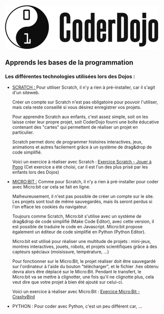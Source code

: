 ![Logo CoderDojo](./images/coderdojo-logo.png)

## Apprends les bases de la programmation

### Les différentes technologies utilisées lors des Dojos :

* [SCRATCH : ](https://scratch.mit.edu/)
    Pour utiliser Scratch, il n'y a rien à pré-installer, car il s'agit d'un siteweb.
    
    Créer un compte sur Scratch n'est pas obligatoire pour pouvoir l'utiliser, mais cela reste conseillé si vous désirez         enregistrer vos projets.
    
    Pour apprendre Scratch aux enfants, c'est assez simple, soit on les laisse créer leur propre projet, 
    soit CoderDojo fourni une boîte éducative contenant des "cartes" qui permettent de réaliser un projet en particulier.
    
    Scratch permet donc de programmer histoires interactives, jeux, animations et autres facilement grâce à un système de         drag&drop de code simplifié.
    
    Voici un exercice à réaliser avec Scratch : [Exercice Scratch - Jouer à Pong](https://github.com/PaulineRoppe/CoderDojo-Workshop/blob/master/ex-scratch.mdhttps://github.com/PaulineRoppe/CoderDojo-Workshop/blob/master/ex-scratch.md)
    (Cet exercice a été choisi, car il est l'un des plus prisé par les enfants lors des Dojos)
    
 
 
 * [MICRO:BIT :](https://microbit.org/fr/)
      Comme pour Scratch, il n'y a rien à pré-installer pour coder avec Micro:bit car cela se fait en ligne.
      
      Malheureusement, il n'est pas possible de créer un compte sur le site. Les projets sont tout de même sauvegardés, mais       ils seront perdus si l'on efface les cookies du navigateur.
      
      Toujours comme Scratch, Micro:bit s'utilise avec un système de drag&drop de code simplifié (Make Code Editor), avec           cette version, il est possible de traduire le code en Javascript.
      Micro:bit propose également un éditeur de code simplifié en Python (Python Editor).
      
      Micro:bit est utilisé pour réaliser une multitude de projets : mini-jeux, montres interactives, jouets, robots, et           projets scientifiques grâce à des capteurs spéciaux (moisissure, température, ...) 
      
      Pour fonctionner sur le Micro:Bit, le projet réaliser doit être sauvegardé sur l'ordinateur à l'aide du bouton               "télécharger", et le fichier .hex obtenu devra alors être déplacé sur le Micro:Bit.
      Pendant le transfert, le Micro:bit va se mettre à clignotter, une fois qu'il ne clignotte plus, cela veut dire que           votre projet à bien été ajouté sur celui-ci.
      
      Voici un exercice à réaliser avec Micro:Bit : [Exercice Micro:Bit - CrashyBird](https://github.com/PaulineRoppe/CoderDojo-Workshop/blob/master/ex-microbit.md)
      
      
 * PYTHON : 
      Pour coder avec Python, c'est un peu différent car, ...
